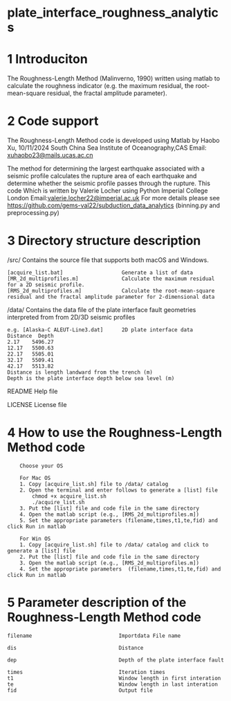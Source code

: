 # plate_interface_roughness_analytics
# 1 Introduciton
The Roughness-Length Method (Malinverno, 1990)  written using matlab to calculate 
the roughness indicator (e.g. the maximum residual, the root-mean-square residual,
the fractal amplitude parameter). 

# 2 Code support
The Roughness-Length Method code is developed using Matlab by Haobo Xu, 10/11/2024
South China Sea Institute of Oceanography,CAS
Email: xuhaobo23@mails.ucas.ac.cn

The method for determining the largest earthquake associated with a seismic profile calculates the rupture area of each earthquake and determine whether the seismic profile passes through the rupture. This code Which is written by Valerie Locher using Python
Imperial College London
Email:valerie.locher22@imperial.ac.uk
For more details please see https://github.com/gems-val22/subduction_data_analytics (binning.py and preprocessing.py)

# 3 Directory structure description

/src/  Contains the source file that supports both macOS and Windows.
    

    [acquire_list.bat]                   Generate a list of data
    [MR_2d_multiprofiles.m]              Calculate the maximum residual for a 2D seismic profile.
    [RMS_2d_multiprofiles.m]             Calculate the root-mean-square residual and the fractal amplitude parameter for 2-dimensional data
    

/data/  Contains the data file of the plate interface fault geometries interpreted from from 2D/3D seismic profiles

    e.g. [Alaska-C ALEUT-Line3.dat]      2D plate interface data       
    Distance  Depth
    2.17    5496.27 
    12.17   5500.63 
    22.17   5505.01 
    32.17   5509.41 
    42.17   5513.82 
    Distance is length landward from the trench (m)
    Depth is the plate interface depth below sea level (m)

   
README                                  Help file

LICENSE                                 License file

#   4  How to use the Roughness-Length Method code
        Choose your OS
        
        For Mac OS
        1. Copy [acquire_list.sh] file to /data/ catalog
        2. Open the terminal and enter follows to generate a [list] file
            chmod +x acquire_list.sh
            ./acquire_list.sh
        3. Put the [list] file and code file in the same directory
        4. Open the matlab script (e.g., [RMS_2d_multiprofiles.m])
        5. Set the appropriate parameters (filename,times,t1,te,fid) and click Run in matlab 
        
        For Win OS
        1. Copy [acquire_list.sh] file to /data/ catalog and click to generate a [list] file
        2. Put the [list] file and code file in the same directory
        3. Open the matlab script (e.g., [RMS_2d_multiprofiles.m])
        4. Set the appropriate parameters  (filename,times,t1,te,fid) and click Run in matlab 
    
   

#   5  Parameter description of the Roughness-Length Method code

    filename                            Importdata File name
   
    dis                                 Distance 

    dep                                 Depth of the plate interface fault

    times                               Iteration times
    t1                                  Window length in first interation
    te                                  Window length in last interation
    fid                                 Output file
